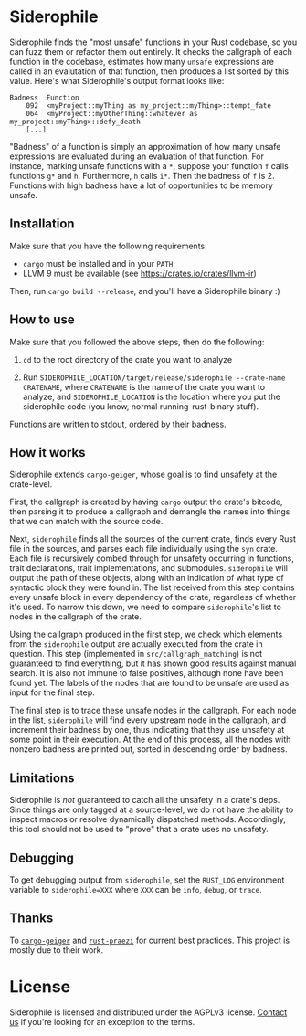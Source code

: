 # Siderophile

Siderophile finds the "most unsafe" functions in your Rust codebase, so you can fuzz them or refactor them out entirely. It checks the callgraph of each function in the codebase, estimates how many `unsafe` expressions are called in an evalutation of that function, then produces a list sorted by this value. Here's what Siderophile's output format looks like:

```
Badness  Function
    092  <myProject::myThing as my_project::myThing>::tempt_fate
    064  <myProject::myOtherThing::whatever as my_project::myThing>::defy_death
    [...]
```

"Badness" of a function is simply an approximation of how many unsafe expressions are evaluated during an evaluation of that function. For instance, marking unsafe functions with a `*`, suppose your function `f` calls functions `g*` and `h`. Furthermore, `h` calls `i*`. Then the badness of `f` is 2. Functions with high badness have a lot of opportunities to be memory unsafe.

## Installation

Make sure that you have the following requirements:

  * `cargo` must be installed and in your `PATH`
  * LLVM 9 must be available (see https://crates.io/crates/llvm-ir)
  
Then, run `cargo build --release`, and you'll have a Siderophile binary :)

## How to use

Make sure that you followed the above steps, then do the following:

1. `cd` to the root directory of the crate you want to analyze

2. Run `SIDEROPHILE_LOCATION/target/release/siderophile --crate-name CRATENAME`, where `CRATENAME` is the name of the crate you want to analyze, and `SIDEROPHILE_LOCATION` is the location where you put the siderophile code (you know, normal running-rust-binary stuff).

Functions are written to stdout, ordered by their badness. 

## How it works

Siderophile extends `cargo-geiger`, whose goal is to find unsafety at the crate-level. 

First, the callgraph is created by having `cargo` output the crate's bitcode, then parsing it to produce a callgraph and demangle the names into things that we can match with the source code.

Next, `siderophile` finds all the sources of the current crate, finds every Rust file in the sources, and parses each file individually using the `syn` crate. Each file is recursively combed through for unsafety occurring in functions, trait declarations, trait implementations, and submodules. `siderophile` will output the path of these objects, along with an indication of what type of syntactic block they were found in. The list received from this step contains every unsafe block in every dependency of the crate, regardless of whether it's used. To narrow this down, we need to compare `siderophile`'s list to nodes in the callgraph of the crate.

Using the callgraph produced in the first step, we check which elements from the `siderophile` output are actually executed from the crate in question. This step (implemented in `src/callgraph_matching`) is not guaranteed to find everything, but it has shown good results against manual search. It is also not immune to false positives, although none have been found yet. The labels of the nodes that are found to be unsafe are used as input for the final step.

The final step is to trace these unsafe nodes in the callgraph. For each node in the list, `siderophile` will find every upstream node in the callgraph, and increment their badness by one, thus indicating that they use unsafety at some point in their execution. At the end of this process, all the nodes with nonzero badness are printed out, sorted in descending order by badness.

## Limitations

Siderophile is _not_ guaranteed to catch all the unsafety in a crate's deps. Since things are only tagged at a source-level, we do not have the ability to inspect macros or resolve dynamically dispatched methods. Accordingly, this tool should not be used to "prove" that a crate uses no unsafety.

## Debugging

To get debugging output from `siderophile`, set the `RUST_LOG` environment variable to `siderophile=XXX` where `XXX` can be `info`, `debug`, or `trace`.

## Thanks

To [`cargo-geiger`](https://github.com/anderejd/cargo-geiger) and [`rust-praezi`](https://github.com/praezi/rust/) for current best practices. This project is mostly due to their work.

# License

Siderophile is licensed and distributed under the AGPLv3 license. [Contact us](opensource@trailofbits.com) if you're looking for an exception to the terms.

